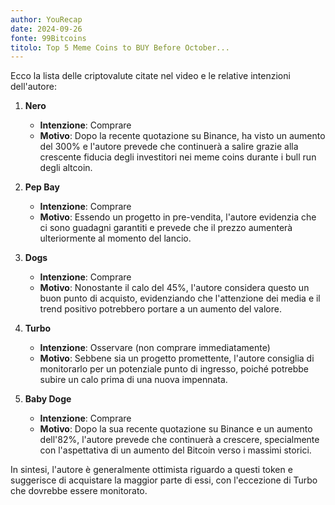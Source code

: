 ```yaml
---
author: YouRecap
date: 2024-09-26
fonte: 99Bitcoins
titolo: Top 5 Meme Coins to BUY Before October...
---
```


Ecco la lista delle criptovalute citate nel video e le relative intenzioni dell'autore:

1. **Nero**
   - **Intenzione**: Comprare
   - **Motivo**: Dopo la recente quotazione su Binance, ha visto un aumento del 300% e l'autore prevede che continuerà a salire grazie alla crescente fiducia degli investitori nei meme coins durante i bull run degli altcoin.

2. **Pep Bay**
   - **Intenzione**: Comprare
   - **Motivo**: Essendo un progetto in pre-vendita, l'autore evidenzia che ci sono guadagni garantiti e prevede che il prezzo aumenterà ulteriormente al momento del lancio.

3. **Dogs**
   - **Intenzione**: Comprare
   - **Motivo**: Nonostante il calo del 45%, l'autore considera questo un buon punto di acquisto, evidenziando che l'attenzione dei media e il trend positivo potrebbero portare a un aumento del valore.

4. **Turbo**
   - **Intenzione**: Osservare (non comprare immediatamente)
   - **Motivo**: Sebbene sia un progetto promettente, l'autore consiglia di monitorarlo per un potenziale punto di ingresso, poiché potrebbe subire un calo prima di una nuova impennata.

5. **Baby Doge**
   - **Intenzione**: Comprare
   - **Motivo**: Dopo la sua recente quotazione su Binance e un aumento dell'82%, l'autore prevede che continuerà a crescere, specialmente con l'aspettativa di un aumento del Bitcoin verso i massimi storici.

In sintesi, l'autore è generalmente ottimista riguardo a questi token e suggerisce di acquistare la maggior parte di essi, con l'eccezione di Turbo che dovrebbe essere monitorato.
